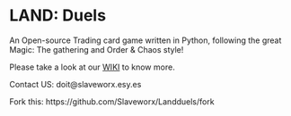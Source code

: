 # LAND: Duels
An Open-source Trading card game written in Python, following the great Magic: The gathering and Order & Chaos style!

Please take a look at our <a href="https://github.com/Slaveworx/Landduels/wiki">WIKI</a> to know more.

<p>Contact US: doit@slaveworx.esy.es</p>
<p>Fork this: https://github.com/Slaveworx/Landduels/fork</p>

